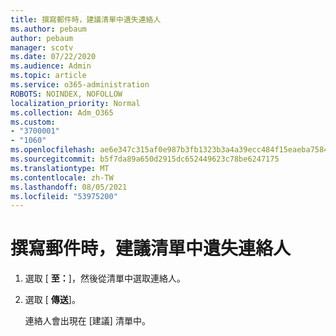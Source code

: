 ```yaml
---
title: 撰寫郵件時，建議清單中遺失連絡人
ms.author: pebaum
author: pebaum
manager: scotv
ms.date: 07/22/2020
ms.audience: Admin
ms.topic: article
ms.service: o365-administration
ROBOTS: NOINDEX, NOFOLLOW
localization_priority: Normal
ms.collection: Adm_O365
ms.custom:
- "3700001"
- "1060"
ms.openlocfilehash: ae6e347c315af0e987b3fb1323b3a4a39ecc484f15eaeba75840b5ab134cc4d1
ms.sourcegitcommit: b5f7da89a650d2915dc652449623c78be6247175
ms.translationtype: MT
ms.contentlocale: zh-TW
ms.lasthandoff: 08/05/2021
ms.locfileid: "53975200"
---
```

# <a name="missing-contact-in-suggestion-list-while-composing-mail"></a>撰寫郵件時，建議清單中遺失連絡人

1. 選取 [ **至：**]，然後從清單中選取連絡人。
2. 選取 [ **傳送**]。

    連絡人會出現在 [建議] 清單中。